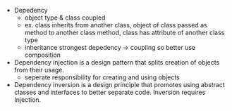 - Depedency 
    - object type & class coupled 
    - ex. class inherits from another class, object of class passed as method to another class method, class has attribute of another class type
    - inheritance strongest depedency -> coupling so better use composition
- Dependency injection is a design pattern that splits creation of objects from their usage. 
    - seperate responsibility for creating and using objects
- Dependency inversion is a design principle that promotes using abstract classes and interfaces to better separate code. Inversion requires Injection.